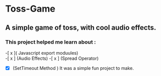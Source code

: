 # Toss-Game
## A simple game of toss, with cool audio effects.
### This project helped me learn about :
-[ x ]( Javascript export moduules)  
-[ x ] (Audio Effects)
-[ x ] (Spread Operator)
-[x] (SetTimeout Method )
It was a simple fun project to make. 

